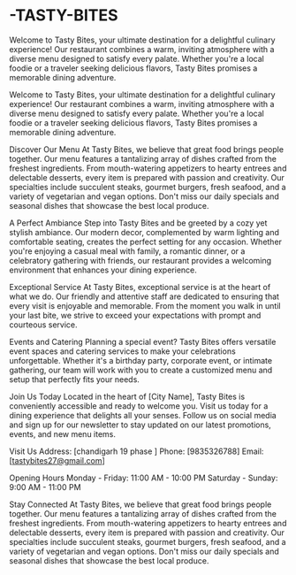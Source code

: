 # -TASTY-BITES
Welcome to Tasty Bites, your ultimate destination for a delightful culinary experience! Our restaurant combines a warm, inviting atmosphere with a diverse menu designed to satisfy every palate. Whether you're a local foodie or a traveler seeking delicious flavors, Tasty Bites promises a memorable dining adventure.

Welcome to Tasty Bites, your ultimate destination for a delightful culinary experience! Our restaurant combines a warm, inviting atmosphere with a diverse menu designed to satisfy every palate. Whether you're a local foodie or a traveler seeking delicious flavors, Tasty Bites promises a memorable dining adventure.

Discover Our Menu
At Tasty Bites, we believe that great food brings people together. Our menu features a tantalizing array of dishes crafted from the freshest ingredients. From mouth-watering appetizers to hearty entrees and delectable desserts, every item is prepared with passion and creativity. Our specialties include succulent steaks, gourmet burgers, fresh seafood, and a variety of vegetarian and vegan options. Don't miss our daily specials and seasonal dishes that showcase the best local produce.

A Perfect Ambiance
Step into Tasty Bites and be greeted by a cozy yet stylish ambiance. Our modern decor, complemented by warm lighting and comfortable seating, creates the perfect setting for any occasion. Whether you're enjoying a casual meal with family, a romantic dinner, or a celebratory gathering with friends, our restaurant provides a welcoming environment that enhances your dining experience.

Exceptional Service
At Tasty Bites, exceptional service is at the heart of what we do. Our friendly and attentive staff are dedicated to ensuring that every visit is enjoyable and memorable. From the moment you walk in until your last bite, we strive to exceed your expectations with prompt and courteous service.

Events and Catering
Planning a special event? Tasty Bites offers versatile event spaces and catering services to make your celebrations unforgettable. Whether it's a birthday party, corporate event, or intimate gathering, our team will work with you to create a customized menu and setup that perfectly fits your needs.

Join Us Today
Located in the heart of [City Name], Tasty Bites is conveniently accessible and ready to welcome you. Visit us today for a dining experience that delights all your senses. Follow us on social media and sign up for our newsletter to stay updated on our latest promotions, events, and new menu items.

Visit Us
Address: [chandigarh 19 phase ]
Phone: [9835326788]
Email: [tastybites27@gmail.com]

Opening Hours
Monday - Friday: 11:00 AM - 10:00 PM
Saturday - Sunday: 9:00 AM - 11:00 PM

Stay Connected
At Tasty Bites, we believe that great food brings people together. Our menu features a tantalizing array of dishes crafted from the freshest ingredients. From mouth-watering appetizers to hearty entrees and delectable desserts, every item is prepared with passion and creativity. Our specialties include succulent steaks, gourmet burgers, fresh seafood, and a variety of vegetarian and vegan options. Don't miss our daily specials and seasonal dishes that showcase the best local produce.
